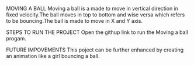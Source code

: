 MOVING A BALL
      Moving a ball is a made to move in vertical direction in fixed velocity.The ball moves in top to bottom and wise versa which refers to be bouncing.The ball is made to move in X and Y axis.
      
STEPS TO RUN THE PROJECT
      Open the githup link to run the Moving a ball progam.

FUTURE IMPOVEMENTS
      This poject can be further enhanced by  creating an animation like a girl bouncing a ball.
      
